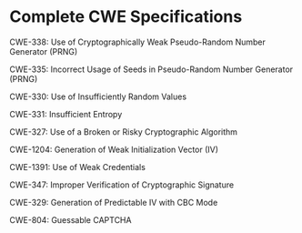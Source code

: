 

# Complete CWE Specifications

CWE-338: Use of Cryptographically Weak Pseudo-Random Number Generator (PRNG)

CWE-335: Incorrect Usage of Seeds in Pseudo-Random Number Generator (PRNG)

CWE-330: Use of Insufficiently Random Values

CWE-331: Insufficient Entropy

CWE-327: Use of a Broken or Risky Cryptographic Algorithm

CWE-1204: Generation of Weak Initialization Vector (IV)

CWE-1391: Use of Weak Credentials

CWE-347: Improper Verification of Cryptographic Signature

CWE-329: Generation of Predictable IV with CBC Mode

CWE-804: Guessable CAPTCHA